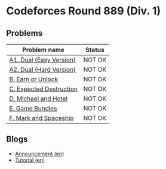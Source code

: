 # Codeforces Round 889 (Div. 1)

## Problems

|Problem name|Status|
|------------|---------|
| [A1. Dual (Easy Version)](problems/A1._Dual_(Easy_Version).md)|NOT OK|
| [A2. Dual (Hard Version)](problems/A2._Dual_(Hard_Version).md)|NOT OK|
| [B. Earn or Unlock](problems/B._Earn_or_Unlock.md)|NOT OK|
| [C. Expected Destruction](problems/C._Expected_Destruction.md)|NOT OK|
| [D. Michael and Hotel](problems/D._Michael_and_Hotel.md)|NOT OK|
| [E. Game Bundles](problems/E._Game_Bundles.md)|NOT OK|
| [F. Mark and Spaceship](problems/F._Mark_and_Spaceship.md)|NOT OK|
## Blogs

- [Announcement (en)](blogs/Announcement_(en).md)
- [Tutorial (en)](blogs/Tutorial_(en).md)
